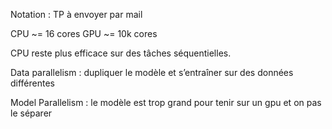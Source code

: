 
Notation : TP à envoyer par mail

CPU ~= 16 cores
GPU ~= 10k cores

CPU reste plus efficace sur des tâches séquentielles.

Data parallelism : dupliquer le modèle et s’entraîner sur des données différentes

Model Parallelism : le modèle est trop grand pour tenir sur un gpu et on pas le séparer
